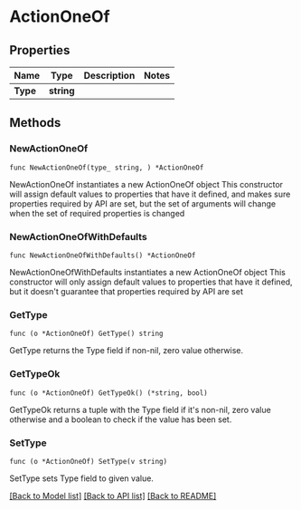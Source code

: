 # ActionOneOf

## Properties

Name | Type | Description | Notes
------------ | ------------- | ------------- | -------------
**Type** | **string** |  | 

## Methods

### NewActionOneOf

`func NewActionOneOf(type_ string, ) *ActionOneOf`

NewActionOneOf instantiates a new ActionOneOf object
This constructor will assign default values to properties that have it defined,
and makes sure properties required by API are set, but the set of arguments
will change when the set of required properties is changed

### NewActionOneOfWithDefaults

`func NewActionOneOfWithDefaults() *ActionOneOf`

NewActionOneOfWithDefaults instantiates a new ActionOneOf object
This constructor will only assign default values to properties that have it defined,
but it doesn't guarantee that properties required by API are set

### GetType

`func (o *ActionOneOf) GetType() string`

GetType returns the Type field if non-nil, zero value otherwise.

### GetTypeOk

`func (o *ActionOneOf) GetTypeOk() (*string, bool)`

GetTypeOk returns a tuple with the Type field if it's non-nil, zero value otherwise
and a boolean to check if the value has been set.

### SetType

`func (o *ActionOneOf) SetType(v string)`

SetType sets Type field to given value.



[[Back to Model list]](../README.md#documentation-for-models) [[Back to API list]](../README.md#documentation-for-api-endpoints) [[Back to README]](../README.md)


